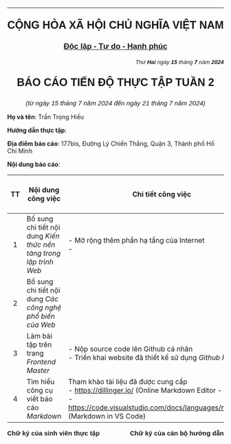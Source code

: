 ---

<p align="center" style="font-family: 'Arial', sans-serif; font-size: 25px; font-weight: 600;">
CỘNG HÒA XÃ HỘI CHỦ NGHĨA VIỆT NAM
</p>

<p align="center" style="font-family: 'Arial', sans-serif; font-size: 18px; font-weight: 600;">
<span style="text-decoration:underline">Độc lập - Tự do - Hạnh phúc</span>
</p>

<p align="right" style="font-family: 'Arial', sans-serif; font-size: 13px; font-weight: 400; font-style: italic">
Thứ <strong>Hai</strong> ngày <strong>15</strong> tháng <strong>7</strong> năm <strong>2024</strong>
</p>

<p align="center" style="font-family: 'Arial', sans-serif; font-size: 25px; font-weight: 600;">
BÁO CÁO TIẾN ĐỘ THỰC TẬP TUẦN 2
</p>

<p align="center" style="font-family: 'Arial', sans-serif; font-size: 15px; font-weight: 400; font-style: italic">
(từ ngày 15 tháng 7 năm 2024 đến ngày 21 tháng 7 năm 2024)
</p>

**Họ và tên**: Trần Trọng Hiếu

**Hướng dẫn thực tập**:

**Địa điểm báo cáo**: 177bis, Đường Lý Chiến Thắng, Quận 3, Thành phố Hồ Chí Minh

**Nội dung báo cáo**:

|  TT   | Nội dung công việc                                                    | Chi tiết công việc                                                                                                                                                           | Tình trạng công việc | Đánh giá |
| :---: | --------------------------------------------------------------------- | ---------------------------------------------------------------------------------------------------------------------------------------------------------------------------- | -------------------- | -------- |
|1| Bổ sung chi tiết nội dung *Kiến thức nền tảng trong lập trình Web*| - Mở rộng thêm phần hạ tầng của Internet <br> - | Đã hoàn thành        |          |
|   2   | Bổ sung chi tiết nội dung *Các công nghệ phổ biến của Web*                                        |                                                                                     | Đã hoàn thành        |          |
|3|Làm bài tập trên trang *Frontend Master*|- Nộp source code lên Github cá nhân <br> - Triển khai website đã thiết kế sử dụng *Github Pages*|Đã hoàn thành||
|4|Tìm hiểu công cụ viết báo cáo *Markdown*|Tham khảo tài liệu đã được cung cấp<br> - https://dillinger.io/ (Online Markdown Editor - Dillinger)<br> - https://code.visualstudio.com/docs/languages/markdown (Markdown in VS Code)|Đã hoàn thành|


<footer>
    <p style="display: flex; justify-content: space-between;">
      <span style="font-family: 'Arial', sans-serif; font-size: 15px; font-weight: 600;"">
        Chữ ký của sinh viên thực tập
      </span>
      <span style="font-family: 'Arial', sans-serif; font-size: 15px; font-weight: 600;">
        Chữ ký của cán bộ hướng dẫn
      </span>
    </p>
</footer>